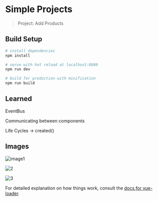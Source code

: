 # Simple Projects

> Project: Add Products

## Build Setup

``` bash
# install dependencies
npm install

# serve with hot reload at localhost:8080
npm run dev

# build for production with minification
npm run build
```
## Learned
EventBus

Communicating between components

Life Cycles -> created()

## Images

![image1](https://user-images.githubusercontent.com/32294454/173814623-3d97ffae-cd05-470c-a1d2-a33d6ac12a9d.PNG)

![2](https://user-images.githubusercontent.com/32294454/173814673-e1238514-1ff8-4fba-90a2-6a2485248896.PNG)

![3](https://user-images.githubusercontent.com/32294454/173814677-f7fe9737-0bfd-4bb3-af66-27ccdb8b9035.PNG)




For detailed explanation on how things work, consult the [docs for vue-loader](http://vuejs.github.io/vue-loader).

